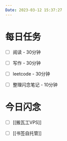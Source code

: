 ```yaml
---
Date: 2023-03-12 15:37:27
---
```


# 每日任务
- [ ] 阅读 - 30分钟
- [ ] 写作 - 30分钟
- [ ] leetcode - 30分钟
- [ ] 整理闪念笔记 - 10分钟


# 今日闪念
- [ ] [[搬瓦工VPS]]
- [ ] [[书签自托管]]




